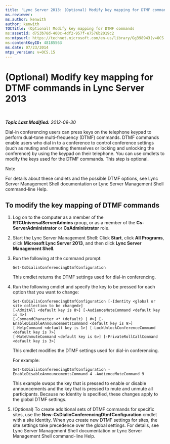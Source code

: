 ```yaml
---
title: 'Lync Server 2013: (Optional) Modify key mapping for DTMF commands'
ms.reviewer: 
ms.author: kenwith
author: kenwith
TOCTitle: (Optional) Modify key mapping for DTMF commands
ms:assetid: d753b78d-400c-4df2-957f-e7576b2019c2
ms:mtpsurl: https://technet.microsoft.com/en-us/library/Gg398943(v=OCS.15)
ms:contentKeyID: 48185563
ms.date: 07/23/2014
mtps_version: v=OCS.15
---
```


<div data-xmlns="http://www.w3.org/1999/xhtml">

<div class="topic" data-xmlns="http://www.w3.org/1999/xhtml" data-msxsl="urn:schemas-microsoft-com:xslt" data-cs="http://msdn.microsoft.com/en-us/">

<div data-asp="http://msdn2.microsoft.com/asp">

# (Optional) Modify key mapping for DTMF commands in Lync Server 2013

</div>

<div id="mainSection">

<div id="mainBody">

<span> </span>

_**Topic Last Modified:** 2012-09-30_

Dial-in conferencing users can press keys on the telephone keypad to perform dual-tone multi-frequency (DTMF) commands. DTMF commands enable users who dial in to a conference to control conference settings (such as muting and unmuting themselves or locking and unlocking the conference) by using the keypad on their telephone. You can use cmdlets to modify the keys used for the DTMF commands. This step is optional.

<div>


> [!NOTE]  
> For details about these cmdlets and the possible DTMF options, see Lync Server Management Shell documentation or Lync Server Management Shell command-line Help.



</div>

<div>

## To modify the key mapping of DTMF commands

1.  Log on to the computer as a member of the **RTCUniversalServerAdmins** group, or as a member of the **Cs-ServerAdministrator** or **CsAdministrator** role.

2.  Start the Lync Server Management Shell: Click **Start**, click **All Programs**, click **Microsoft Lync Server 2013**, and then click **Lync Server Management Shell**.

3.  Run the following at the command prompt:
    
        Get-CsDialinConferencingDtmfConfiguration
    
    This cmdlet returns the DTMF settings used for dial-in conferencing.

4.  Run the following cmdlet and specify the key to be pressed for each option that you want to change:
    
        Set-CsDialinConferencingDtmfConfiguration [-Identity <global or site collection to be changed>]
        [-AdmitAll <default key is 8>] [-AudienceMuteCommand <default key is 4>]
        [-CommandCharacter <* (default) | #>] [-EnableDisableAnnouncementsCommand <default key is 9>]
        [-HelpCommand <default key is 1>] [-LockUnlockConferenceCommand <default key is 7>]
        [-MuteUnmuteCommand <default key is 6>] [-PrivateRollCallCommand <default key is 3>]
    
    This cmdlet modifies the DTMF settings used for dial-in conferencing.
    
    For example:
    
        Set-CsDialinConferencingDtmfConfiguration -EnableDisableAnnouncementsCommand 4 -AudienceMuteCommand 9
    
    This example swaps the key that is pressed to enable or disable announcements and the key that is pressed to mute and unmute all participants. Because no Identity is specified, these changes apply to the global DTMF settings.

5.  (Optional) To create additional sets of DTMF commands for specific sites, use the **New-CsDialinConferencingDtmfConfiguration** cmdlet with a site identity. When you create new DTMF settings for sites, the site settings take precedence over the global settings. For details, see Lync Server Management Shell documentation or Lync Server Management Shell command-line Help.

</div>

</div>

<span> </span>

</div>

</div>

</div>

